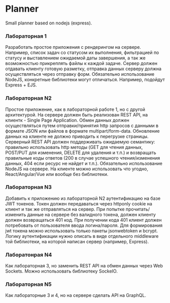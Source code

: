 # Planner
Small planner based on nodejs (express).

### Лабораторная 1

Разработать простое приложения с рендерингом на сервере. Например, список задач со
статусом их выполнения, фильтрацией по статусу и выставлением ожидаемой даты
завершения, а так же возможностью прикреплять файлы к каждой задаче. Сервер должен
отдавать клиенту готовую разметку, отправка данных серверу должна осуществляться через
отправку форм. Обязательно использование NodeJS, конкретные библиотеки могут отличаться.
Например, подойдут Express + EJS.

### Лабораторная N2

Простое приложение, как в лабораторной работе 1, но с другой архитектурой. На сервере
должен быть реализован REST API, на клиентк - Single Page Application. Обмен данных должен
осуществляться путем отправки/принятия http запросов с данными в формате JSON или
файлов в формате multipart/form-data. Обновление данных на клиенте не должно приводить к
перегрузке страницы. Серверный REST API должен поддерживать ожидаемую семантику:
правильно использовать http методы (GET для чтения данных, POST/PUT для изменения,
DELETE для удаления и т.п.) и возвращать правильные коды ответов (200 в случае успешного
чтения/изменения данных, 404 если ресурс не найдет и т.п.). Обязательно использование
NodeJS на сервере. На клиенте можно использовать что угодно, React/Angular/Vue или вообще
без библиотеки.

### Лабораторная N3

Добавить к приложению из лабораторной N2 аутентификацию на базе JWT токенов. Токен
должен передаваться через httponly cookie на клиент и так же отправляться на сервер. При
попытке прочитать/изменить данные на сервере без валидного токена, должен клиенту
должен возвращаться 401 код. При получении кода 401 клиент должен потребовать от
пользователя ввода логина/пароля. Для формирования jwt токена можно использовать только
пакеты jsonwebtoken и bcrypt. Логику аутентификации нужно описать в виде отдельного
middleware той библиотеки, на которой написан сервер (например, Express).

### Лаборатонрая N4

Как лабораторная 3, но заменить REST API на обмен данных через Web Sockets. Можно
использовать библиотеку SockeIO.

### Лабораторная N5

Как лабораторные 3 и 4, но на сервере сделать API на GraphQL.
